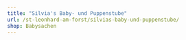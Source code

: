 ```yaml
---
title: "Silvia's Baby- und Puppenstube"
url: /st-leonhard-am-forst/silvias-baby-und-puppenstube/
shop: Babysachen
---
```

